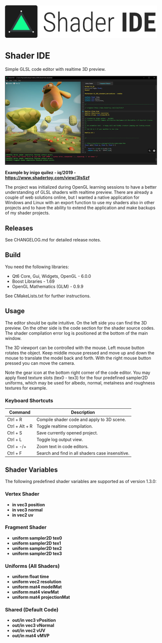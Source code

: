 [logo]: assets/app/logo.png "ShaderIDE Logo"
![alt text][logo]

# Shader IDE
Simple GLSL code editor with realtime 3D preview.

[screenshot]: assets/app/screenshot_v1_3_0.jpg "ShaderIDE Screenshot"
![alt text][screenshot]

**Example by inigo quilez - iq/2019 - https://www.shadertoy.com/view/3lsSzf**

The project was initialized during OpenGL learning sessions to have a better
understanding of GLSL shaders with realtime preview. There are already a couple of
web solutions online, but I wanted a native application for Windows and Linux with
an export function to use my shaders also in other projects and to have the ability
to extend the application and make backups of my shader projects.

## Releases
See CHANGELOG.md for detailed release notes.

## Build
You need the following libraries:
* Qt6 Core, Gui, Widgets, OpenGL - 6.0.0
* Boost Libraries - 1.69
* OpenGL Mathematics (GLM) - 0.9.9

See CMakeLists.txt for further instructions.

## Usage
The editor should be quite intuitive. On the left side you can find the
3D preview. On the other side is the code section for the shader source codes.
The shader compilation error log is positioned at the bottom of the main window.

The 3D viewport can be controlled with the mouse. Left mouse button rotates the object.
Keep middle mouse pressed and move up and down the mouse to translate
the model back and forth. With the right mouse button pressed you can move the camera.

Note the gear icon at the bottom right corner of the code editor. You may
apply fixed texture slots (tex0 - tex3) for the four predefined sampler2D uniforms, which
may be used for albedo, normal, metalness and roughness textures for example.

### Keyboard Shortcuts
| Command           | Description                                       |
|-------------------|---------------------------------------------------|
| Ctrl + R          | Compile shader code and apply to 3D scene.        |
| Ctrl + Alt + R    | Toggle realtime compilation.                      |
| Ctrl + S          | Save currently opened project.                    |
| Ctrl + L          | Toggle log output view.                           |
| Ctrl + -/+        | Zoom text in code editors.                        |
| Ctrl + F          | Search and find in all shaders case insensitive.  |

## Shader Variables
The following predefined shader variables are supported as of version 1.3.0:

### Vertex Shader
* **in vec3 position**
* **in vec3 normal**
* **in vec2 uv**

### Fragment Shader
* **uniform sampler2D tex0**
* **uniform sampler2D tex1**
* **uniform sampler2D tex2**
* **uniform sampler2D tex3**

### Uniforms (All Shaders)
* **uniform float time**
* **uniform vec2 resolution**
* **uniform mat4 modelMat**
* **uniform mat4 viewMat**
* **uniform mat4 projectionMat**

### Shared (Default Code)
* **out/in vec3 vPosition**
* **out/in vec3 vNormal**
* **out/in vec2 vUV**
* **out/in mat4 vMVP**
